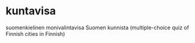 # kuntavisa
suomenkielinen monivalintavisa Suomen kunnista (multiple-choice quiz of Finnish cities in Finnish)
